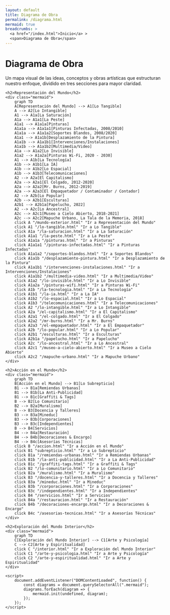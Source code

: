 ```yaml
---
layout: default
title: Diagrama de Obra
permalink: /diagrama.html
mermaid: true
breadcrumbs: >
  <a href="/index.html">Inicio</a> >
  <span>Diagrama de Obra</span>
---
```


<div class="content">
    <h1>Diagrama de Obra</h1>
    <p>Un mapa visual de las ideas, conceptos y obras artísticas que estructuran nuestro enfoque, dividido en tres secciones para mayor claridad.</p>

    <h2>Representación del Mundo</h2>
    <div class="mermaid">
        graph TD
        A[Representación del Mundo] --> A1[Lo Tangible]
        A --> A2[Lo Intangible]
        A1 --> A1a[La Saturación]
        A1a --> A1a1[La Peste]
        A1a1 --> A1a1a[Pinturas]
        A1a1a --> A1a1a1[Pinturas Infectadas, 2008/2010]
        A1a1a --> A1a1a2[Soportes Blandos, 2008/2020]
        A1a1 --> A1a1b[Desplazamiento de la Pintura]
        A1a1b --> A1a1b1[Intervenciones/Instalaciones]
        A1a1b --> A1a1b2[Multimedia/Video]
        A1a --> A1a2[Lo Invisible]
        A1a2 --> A1a2a[Pinturas Wi-Fi, 2020 - 2030]
        A1 --> A1b[La Tecnología]
        A1b --> A1b1[La IA]
        A1b --> A1b2[Lo Espacial]
        A1b --> A1b3[Telecomunicaciones]
        A2 --> A2a[El Capitalismo]
        A2a --> A2a1[El Colgado, 2012-2020]
        A2a --> A2a2[Mr. Burns, 2012-2019]
        A2a --> A2a3[El Empaquetador / Contaminador / Contador]
        A2 --> A2b[Lo Popular]
        A2b --> A2b1[Esculturas]
        A2b1 --> A2b1a[Papelucho, 2022]
        A2 --> A2c[Lo Ancestral]
        A2c --> A2c1[Museo a Cielo Abierto, 2018-2021]
        A2c --> A2c2[Mapuche Urbano, La Tala de la Memoria, 2018]
        click A "/mundo-exterior.html" "Ir a Representación del Mundo"
        click A1 "/lo-tangible.html" "Ir a Lo Tangible"
        click A1a "/la-saturacion.html" "Ir a La Saturación"
        click A1a1 "/la-peste.html" "Ir a La Peste"
        click A1a1a "/pinturas.html" "Ir a Pinturas"
        click A1a1a1 "/pinturas-infectadas.html" "Ir a Pinturas Infectadas"
        click A1a1a2 "/soportes-blandos.html" "Ir a Soportes Blandos"
        click A1a1b "/desplazamiento-pintura.html" "Ir a Desplazamiento de la Pintura"
        click A1a1b1 "/intervenciones-instalaciones.html" "Ir a Intervenciones/Instalaciones"
        click A1a1b2 "/multimedia-video.html" "Ir a Multimedia/Video"
        click A1a2 "/lo-invisible.html" "Ir a Lo Invisible"
        click A1a2a "/pinturas-wifi.html" "Ir a Pinturas Wi-Fi"
        click A1b "/la-tecnologia.html" "Ir a La Tecnología"
        click A1b1 "/la-ia.html" "Ir a La IA"
        click A1b2 "/lo-espacial.html" "Ir a Lo Espacial"
        click A1b3 "/telecomunicaciones.html" "Ir a Telecomunicaciones"
        click A2 "/lo-intangible.html" "Ir a Lo Intangible"
        click A2a "/el-capitalismo.html" "Ir a El Capitalismo"
        click A2a1 "/el-colgado.html" "Ir a El Colgado"
        click A2a2 "/mr-burns.html" "Ir a Mr. Burns"
        click A2a3 "/el-empaquetador.html" "Ir a El Empaquetador"
        click A2b "/lo-popular.html" "Ir a Lo Popular"
        click A2b1 "/esculturas.html" "Ir a Esculturas"
        click A2b1a "/papelucho.html" "Ir a Papelucho"
        click A2c "/lo-ancestral.html" "Ir a Lo Ancestral"
        click A2c1 "/museo-a-cielo-abierto.html" "Ir a Museo a Cielo Abierto"
        click A2c2 "/mapuche-urbano.html" "Ir a Mapuche Urbano"
    </div>

    <h2>Acción en el Mundo</h2>
    <div class="mermaid">
        graph TD
        B[Acción en el Mundo] --> B1[Lo Subrepticio]
        B1 --> B1a[Remiendas Urbanas]
        B1 --> B1b[La Anti-Publicidad]
        B1 --> B1c[Graffiti & Tags]
        B --> B2[Lo Comunitario]
        B2 --> B2a[Muralismo]
        B --> B3[Docencia y Talleres]
        B3 --> B3a[Mineduc]
        B3 --> B3b[Corporaciones]
        B3 --> B3c[Independientes]
        B --> B4[Servicios]
        B4 --> B4a[Restauración]
        B4 --> B4b[Decoraciones & Encargo]
        B4 --> B4c[Asesorías Técnicas]
        click B "/accion.html" "Ir a Acción en el Mundo"
        click B1 "subrepticio.html" "Ir a Lo Subrepticio"
        click B1a "/remiendas-urbanas.html" "Ir a Remiendas Urbanas"
        click B1b "/la-anti-publicidad.html" "Ir a La Anti-Publicidad"
        click B1c "/graffiti-tags.html" "Ir a Graffiti & Tags"
        click B2 "/lo-comunitario.html" "Ir a Lo Comunitario"
        click B2a "/muralismo.html" "Ir a Muralismo"
        click B3 "/docencia-y-talleres.html" "Ir a Docencia y Talleres"
        click B3a "/mineduc.html" "Ir a Mineduc"
        click B3b "/corporaciones.html" "Ir a Corporaciones"
        click B3c "/independientes.html" "Ir a Independientes"
        click B4 "/servicios.html" "Ir a Servicios"
        click B4a "/restauracion.html" "Ir a Restauración"
        click B4b "/decoraciones-encargo.html" "Ir a Decoraciones & Encargo"
        click B4c "/asesorias-tecnicas.html" "Ir a Asesorías Técnicas"
    </div>

    <h2>Exploración del Mundo Interior</h2>
    <div class="mermaid">
        graph TD
        C[Exploración del Mundo Interior] --> C1[Arte y Psicología]
        C --> C2[Arte y Espiritualidad]
        click C "/interior.html" "Ir a Exploración del Mundo Interior"
        click C1 "/arte-y-psicologia.html" "Ir a Arte y Psicología"
        click C2 "/arte-y-espiritualidad.html" "Ir a Arte y Espiritualidad"
    </div>

    <script>
        document.addEventListener("DOMContentLoaded", function() {
            const diagrams = document.querySelectorAll(".mermaid");
            diagrams.forEach(diagram => {
                mermaid.init(undefined, diagram);
            });
        });
    </script>
</div>
